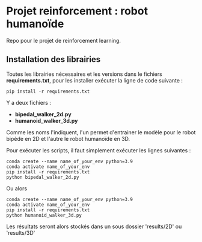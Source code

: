 # Projet reinforcement : robot humanoïde

Repo pour le projet de reinforcement learning. 

## Installation des librairies 

Toutes les librairies nécessaires et les versions dans le fichiers **requirements.txt**, pour les installer exécuter la ligne de code suivante : 

```
pip install -r requirements.txt
```


Y a deux fichiers : 
- **bipedal_walker_2d.py**
- **humanoid_walker_3d.py**

Comme les noms l'indiquent, l'un permet d'entrainer le modèle pour le robot bipède en 2D et l'autre le robot humanoïde en 3D. 

Pour exécuter les scripts, il faut simplement exécuter les lignes suivantes :

```shell
conda create --name name_of_your_env python=3.9
conda activate name_of_your_env
pip install -r requirements.txt
python bipedal_walker_2d.py
```

Ou alors

```shell
conda create --name name_of_your_env python=3.9
conda activate name_of_your_env
pip install -r requirements.txt
python humanoid_walker_3d.py
```

Les résultats seront alors stockés dans un sous dossier 'results/2D' ou 'results/3D'




